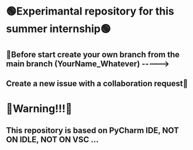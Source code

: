# 🟢Experimantal repository for this summer internship🟢
## 💙Before start create your own branch from the main branch (YourName_Whatever) ----->
## Create a new issue with a collaboration request💙


# 🔴Warning!!!🔴
## This repository is based on PyCharm IDE, NOT ON IDLE, NOT ON VSC ...
